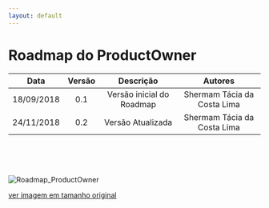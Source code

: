 ```yaml
---
layout: default
---
```


# Roadmap do ProductOwner

|           Data          |         Versão         |       Descrição   |         Autores   |
|:----------------------:|:------------------------:|:---------------------:|:--------------:|
| 18/09/2018         |           0.1                | Versão inicial do Roadmap |  Shermam Tácia da Costa Lima |
| 24/11/2018         |           0.2                | Versão Atualizada         |  Shermam Tácia da Costa Lima |


<br>
<br>
<br>

![Roadmap_ProductOwner](https://fga-eps-mds.github.io/2018.2-NaturalSearch/docs/images/Roadmap_ProductOwner.jpg)

[ver imagem em tamanho original](https://fga-eps-mds.github.io/2018.2-NaturalSearch/docs/images/Roadmap_ProductOwner.jpg)